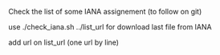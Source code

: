 Check the list of some IANA assignement (to follow on git)

use ./check_iana.sh ../list_url for download last file from IANA
 
add url on list_url (one url by line)
